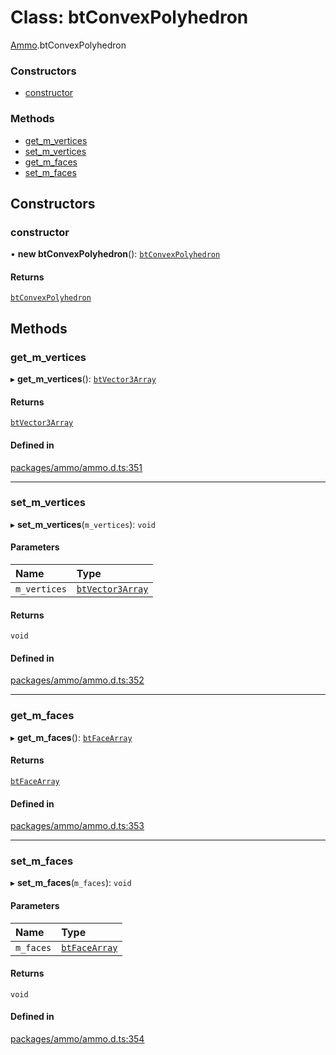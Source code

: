 # Class: btConvexPolyhedron

[Ammo](../modules/Ammo.md).btConvexPolyhedron

### Constructors

- [constructor](Ammo.btConvexPolyhedron.md#constructor)

### Methods

- [get\_m\_vertices](Ammo.btConvexPolyhedron.md#get_m_vertices)
- [set\_m\_vertices](Ammo.btConvexPolyhedron.md#set_m_vertices)
- [get\_m\_faces](Ammo.btConvexPolyhedron.md#get_m_faces)
- [set\_m\_faces](Ammo.btConvexPolyhedron.md#set_m_faces)

## Constructors

### constructor

• **new btConvexPolyhedron**(): [`btConvexPolyhedron`](Ammo.btConvexPolyhedron.md)

#### Returns

[`btConvexPolyhedron`](Ammo.btConvexPolyhedron.md)

## Methods

### get\_m\_vertices

▸ **get_m_vertices**(): [`btVector3Array`](Ammo.btVector3Array.md)

#### Returns

[`btVector3Array`](Ammo.btVector3Array.md)

#### Defined in

[packages/ammo/ammo.d.ts:351](https://github.com/Orillusion/orillusion/blob/main/packages/ammo/ammo.d.ts#L351)

___

### set\_m\_vertices

▸ **set_m_vertices**(`m_vertices`): `void`

#### Parameters

| Name | Type |
| :------ | :------ |
| `m_vertices` | [`btVector3Array`](Ammo.btVector3Array.md) |

#### Returns

`void`

#### Defined in

[packages/ammo/ammo.d.ts:352](https://github.com/Orillusion/orillusion/blob/main/packages/ammo/ammo.d.ts#L352)

___

### get\_m\_faces

▸ **get_m_faces**(): [`btFaceArray`](Ammo.btFaceArray.md)

#### Returns

[`btFaceArray`](Ammo.btFaceArray.md)

#### Defined in

[packages/ammo/ammo.d.ts:353](https://github.com/Orillusion/orillusion/blob/main/packages/ammo/ammo.d.ts#L353)

___

### set\_m\_faces

▸ **set_m_faces**(`m_faces`): `void`

#### Parameters

| Name | Type |
| :------ | :------ |
| `m_faces` | [`btFaceArray`](Ammo.btFaceArray.md) |

#### Returns

`void`

#### Defined in

[packages/ammo/ammo.d.ts:354](https://github.com/Orillusion/orillusion/blob/main/packages/ammo/ammo.d.ts#L354)
